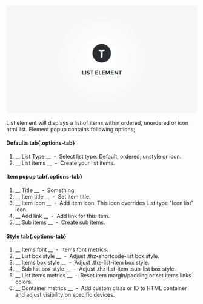 <div class="thz-doc-image max">
<a class="thz-lightbox mfp-iframe" href="https://www.youtube.com/watch?v=JlCZmrsuEdk" data-mfp-title="Creatus WordPress Theme List Element" data-modal-size="large">
	<img src="../../docs-media/splash-list-element.jpg" alt="Creatus WordPress Theme List Element" />
</a>
</div>

List element will displays a list of items within ordered, unordered or icon html list. Element popup contains following options;

#### Defaults tab{.options-tab}
1. __ List Type __ &nbsp;-&nbsp; Select list type. Default, ordered, unstyle or icon.
1. __ List items __ &nbsp;-&nbsp; Create your list items.

#### Item popup tab{.options-tab}
1. __ Title __ &nbsp;-&nbsp; Something
1. __ Item title __ &nbsp;-&nbsp; Set item title.
1. __ Item Icon __ &nbsp;-&nbsp; Add item icon. This icon overrides List type "Icon list" icon.
1. __ Add link __ &nbsp;-&nbsp; Add link for this item.
1. __ Sub items __ &nbsp;-&nbsp; Create sub items.

#### Style tab{.options-tab}
1. __ Items font __ &nbsp;-&nbsp; Items font metrics.
1. __ List box style __ &nbsp;-&nbsp; Adjust .thz-shortcode-list box style.
1. __ Items box style __ &nbsp;-&nbsp; Adjust .thz-list-item box style.
1. __ Sub list box style __ &nbsp;-&nbsp; Adjust .thz-list-item .sub-list box style.
1. __ List items metrics __ &nbsp;-&nbsp; Reset item margin/padding or set items links colors.
1. __ Container metrics __ &nbsp;-&nbsp; Add custom class or ID to HTML container and adjust visibility on specific devices.
